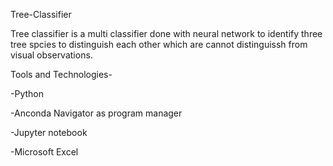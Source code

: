 Tree-Classifier

Tree classifier is a multi classifier done with neural network to identify three tree spcies to distinguish each other which are cannot distinguissh from visual observations.


Tools and Technologies-

-Python

-Anconda Navigator as program manager

-Jupyter notebook

-Microsoft Excel
